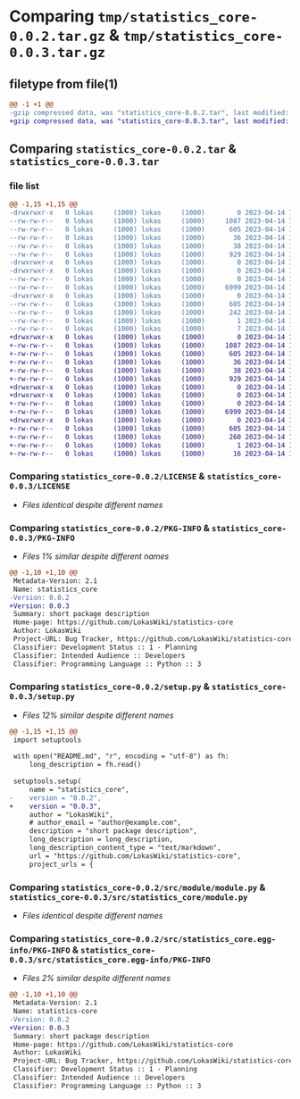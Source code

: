 # Comparing `tmp/statistics_core-0.0.2.tar.gz` & `tmp/statistics_core-0.0.3.tar.gz`

## filetype from file(1)

```diff
@@ -1 +1 @@
-gzip compressed data, was "statistics_core-0.0.2.tar", last modified: Fri Apr 14 17:52:46 2023, max compression
+gzip compressed data, was "statistics_core-0.0.3.tar", last modified: Fri Apr 14 17:57:07 2023, max compression
```

## Comparing `statistics_core-0.0.2.tar` & `statistics_core-0.0.3.tar`

### file list

```diff
@@ -1,15 +1,15 @@
-drwxrwxr-x   0 lokas     (1000) lokas     (1000)        0 2023-04-14 17:52:46.214356 statistics_core-0.0.2/
--rw-rw-r--   0 lokas     (1000) lokas     (1000)     1087 2023-04-14 13:51:29.000000 statistics_core-0.0.2/LICENSE
--rw-rw-r--   0 lokas     (1000) lokas     (1000)      605 2023-04-14 17:52:46.214356 statistics_core-0.0.2/PKG-INFO
--rw-rw-r--   0 lokas     (1000) lokas     (1000)       36 2023-04-14 13:01:03.000000 statistics_core-0.0.2/README.md
--rw-rw-r--   0 lokas     (1000) lokas     (1000)       38 2023-04-14 17:52:46.214356 statistics_core-0.0.2/setup.cfg
--rw-rw-r--   0 lokas     (1000) lokas     (1000)      929 2023-04-14 17:49:35.000000 statistics_core-0.0.2/setup.py
-drwxrwxr-x   0 lokas     (1000) lokas     (1000)        0 2023-04-14 17:52:46.210356 statistics_core-0.0.2/src/
-drwxrwxr-x   0 lokas     (1000) lokas     (1000)        0 2023-04-14 17:52:46.210356 statistics_core-0.0.2/src/module/
--rw-rw-r--   0 lokas     (1000) lokas     (1000)        0 2023-04-14 13:04:33.000000 statistics_core-0.0.2/src/module/__init__.py
--rw-rw-r--   0 lokas     (1000) lokas     (1000)     6999 2023-04-14 13:38:43.000000 statistics_core-0.0.2/src/module/module.py
-drwxrwxr-x   0 lokas     (1000) lokas     (1000)        0 2023-04-14 17:52:46.214356 statistics_core-0.0.2/src/statistics_core.egg-info/
--rw-rw-r--   0 lokas     (1000) lokas     (1000)      605 2023-04-14 17:52:46.000000 statistics_core-0.0.2/src/statistics_core.egg-info/PKG-INFO
--rw-rw-r--   0 lokas     (1000) lokas     (1000)      242 2023-04-14 17:52:46.000000 statistics_core-0.0.2/src/statistics_core.egg-info/SOURCES.txt
--rw-rw-r--   0 lokas     (1000) lokas     (1000)        1 2023-04-14 17:52:46.000000 statistics_core-0.0.2/src/statistics_core.egg-info/dependency_links.txt
--rw-rw-r--   0 lokas     (1000) lokas     (1000)        7 2023-04-14 17:52:46.000000 statistics_core-0.0.2/src/statistics_core.egg-info/top_level.txt
+drwxrwxr-x   0 lokas     (1000) lokas     (1000)        0 2023-04-14 17:57:07.716809 statistics_core-0.0.3/
+-rw-rw-r--   0 lokas     (1000) lokas     (1000)     1087 2023-04-14 13:51:29.000000 statistics_core-0.0.3/LICENSE
+-rw-rw-r--   0 lokas     (1000) lokas     (1000)      605 2023-04-14 17:57:07.716809 statistics_core-0.0.3/PKG-INFO
+-rw-rw-r--   0 lokas     (1000) lokas     (1000)       36 2023-04-14 13:01:03.000000 statistics_core-0.0.3/README.md
+-rw-rw-r--   0 lokas     (1000) lokas     (1000)       38 2023-04-14 17:57:07.716809 statistics_core-0.0.3/setup.cfg
+-rw-rw-r--   0 lokas     (1000) lokas     (1000)      929 2023-04-14 17:56:57.000000 statistics_core-0.0.3/setup.py
+drwxrwxr-x   0 lokas     (1000) lokas     (1000)        0 2023-04-14 17:57:07.716809 statistics_core-0.0.3/src/
+drwxrwxr-x   0 lokas     (1000) lokas     (1000)        0 2023-04-14 17:57:07.716809 statistics_core-0.0.3/src/statistics_core/
+-rw-rw-r--   0 lokas     (1000) lokas     (1000)        0 2023-04-14 13:04:33.000000 statistics_core-0.0.3/src/statistics_core/__init__.py
+-rw-rw-r--   0 lokas     (1000) lokas     (1000)     6999 2023-04-14 13:38:43.000000 statistics_core-0.0.3/src/statistics_core/module.py
+drwxrwxr-x   0 lokas     (1000) lokas     (1000)        0 2023-04-14 17:57:07.716809 statistics_core-0.0.3/src/statistics_core.egg-info/
+-rw-rw-r--   0 lokas     (1000) lokas     (1000)      605 2023-04-14 17:57:07.000000 statistics_core-0.0.3/src/statistics_core.egg-info/PKG-INFO
+-rw-rw-r--   0 lokas     (1000) lokas     (1000)      260 2023-04-14 17:57:07.000000 statistics_core-0.0.3/src/statistics_core.egg-info/SOURCES.txt
+-rw-rw-r--   0 lokas     (1000) lokas     (1000)        1 2023-04-14 17:57:07.000000 statistics_core-0.0.3/src/statistics_core.egg-info/dependency_links.txt
+-rw-rw-r--   0 lokas     (1000) lokas     (1000)       16 2023-04-14 17:57:07.000000 statistics_core-0.0.3/src/statistics_core.egg-info/top_level.txt
```

### Comparing `statistics_core-0.0.2/LICENSE` & `statistics_core-0.0.3/LICENSE`

 * *Files identical despite different names*

### Comparing `statistics_core-0.0.2/PKG-INFO` & `statistics_core-0.0.3/PKG-INFO`

 * *Files 1% similar despite different names*

```diff
@@ -1,10 +1,10 @@
 Metadata-Version: 2.1
 Name: statistics_core
-Version: 0.0.2
+Version: 0.0.3
 Summary: short package description
 Home-page: https://github.com/LokasWiki/statistics-core
 Author: LokasWiki
 Project-URL: Bug Tracker, https://github.com/LokasWiki/statistics-core/issues
 Classifier: Development Status :: 1 - Planning
 Classifier: Intended Audience :: Developers
 Classifier: Programming Language :: Python :: 3
```

### Comparing `statistics_core-0.0.2/setup.py` & `statistics_core-0.0.3/setup.py`

 * *Files 12% similar despite different names*

```diff
@@ -1,15 +1,15 @@
 import setuptools
 
 with open("README.md", "r", encoding = "utf-8") as fh:
     long_description = fh.read()
 
 setuptools.setup(
     name = "statistics_core",
-    version = "0.0.2",
+    version = "0.0.3",
     author = "LokasWiki",
     # author_email = "author@example.com",
     description = "short package description",
     long_description = long_description,
     long_description_content_type = "text/markdown",
     url = "https://github.com/LokasWiki/statistics-core",
     project_urls = {
```

### Comparing `statistics_core-0.0.2/src/module/module.py` & `statistics_core-0.0.3/src/statistics_core/module.py`

 * *Files identical despite different names*

### Comparing `statistics_core-0.0.2/src/statistics_core.egg-info/PKG-INFO` & `statistics_core-0.0.3/src/statistics_core.egg-info/PKG-INFO`

 * *Files 2% similar despite different names*

```diff
@@ -1,10 +1,10 @@
 Metadata-Version: 2.1
 Name: statistics-core
-Version: 0.0.2
+Version: 0.0.3
 Summary: short package description
 Home-page: https://github.com/LokasWiki/statistics-core
 Author: LokasWiki
 Project-URL: Bug Tracker, https://github.com/LokasWiki/statistics-core/issues
 Classifier: Development Status :: 1 - Planning
 Classifier: Intended Audience :: Developers
 Classifier: Programming Language :: Python :: 3
```

